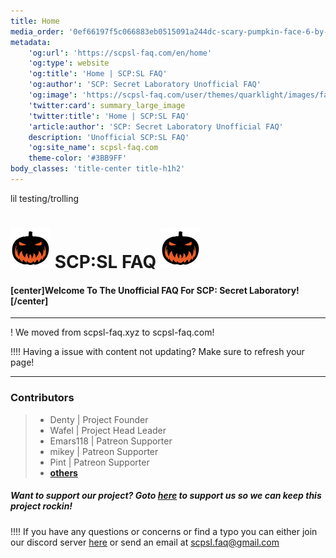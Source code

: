 ```yaml
---
title: Home
media_order: '0ef66197f5c066883eb0515091a244dc-scary-pumpkin-face-6-by-vexels.png,rsz_10ef66197f5c066883eb0515091a244dc-scary-pumpkin-face-6-by-vexels.png,rsz_1rsz_10ef66197f5c066883eb0515091a244dc-scary-pumpkin-face-6-by-vexels.png,f62a5934c61a73862cd1209b60f7cdbe.png,christmas-tree-icon-png-1.png,30340-6-christmas-tree-transparent-thumb.png,160184032047313160.png'
metadata:
    'og:url': 'https://scpsl-faq.com/en/home'
    'og:type': website
    'og:title': 'Home | SCP:SL FAQ'
    'og:author': 'SCP: Secret Laboratory Unofficial FAQ'
    'og:image': 'https://scpsl-faq.com/user/themes/quarklight/images/favicon.png'
    'twitter:card': summary_large_image
    'twitter:title': 'Home | SCP:SL FAQ'
    'article:author': 'SCP: Secret Laboratory Unofficial FAQ'
    description: 'Unofficial SCP:SL FAQ'
    'og:site_name': scpsl-faq.com
    theme-color: '#3BB9FF'
body_classes: 'title-center title-h1h2'
---
```


<head>
    <script async src="https://arc.io/widget.min.js#gh1zTNyW"></script>
</head>

lil testing/trolling

# ![rsz_1rsz_10ef66197f5c066883eb0515091a244dc-scary-pumpkin-face-6-by-vexels](rsz_1rsz_10ef66197f5c066883eb0515091a244dc-scary-pumpkin-face-6-by-vexels.png "rsz_1rsz_10ef66197f5c066883eb0515091a244dc-scary-pumpkin-face-6-by-vexels") **SCP:SL FAQ** ![rsz_1rsz_10ef66197f5c066883eb0515091a244dc-scary-pumpkin-face-6-by-vexels](rsz_1rsz_10ef66197f5c066883eb0515091a244dc-scary-pumpkin-face-6-by-vexels.png "rsz_1rsz_10ef66197f5c066883eb0515091a244dc-scary-pumpkin-face-6-by-vexels")


#### [center]Welcome To The Unofficial FAQ For SCP: Secret Laboratory![/center]

***

! We moved from scpsl-faq.xyz to scpsl-faq.com!

!!!! Having a issue with content not updating? Make sure to refresh your page!

***

### Contributors 

> - Denty | Project Founder
> - Wafel | Project Head Leader
> - Emars118 | Patreon Supporter
> - mikey | Patreon Supporter
> - Pint | Patreon Supporter
> - [<b>others</b>](/credits)



##### Want to support our project? Goto [here](https://www.patreon.com/scpslfaqproject) to support us so we can keep this project rockin!

!!!! If you have any questions or concerns or find a typo you can either join our discord server <span style="color:#7289DA"><i class="fab fa-discord"></i></span> [here](https://discord.gg/qZ97fZjJeq) or send an email at scpsl.faq@gmail.com
